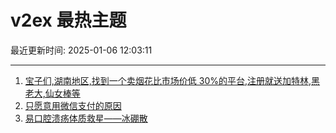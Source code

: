 # v2ex 最热主题

最近更新时间: 2025-01-06 12:03:11

--- 
1. [宝子们,湖南地区,找到一个卖烟花比市场价低 30%的平台,注册就送加特林,黑老大,仙女棒等](https://www.v2ex.com/t/1102771) 
2. [只愿意用微信支付的原因](https://www.v2ex.com/t/1102773) 
3. [易口腔溃疡体质救星——冰硼散](https://www.v2ex.com/t/1102775) 
